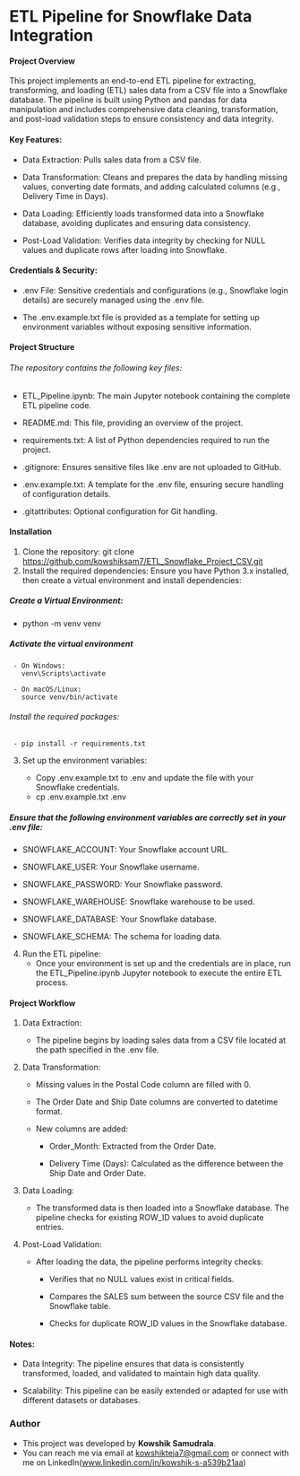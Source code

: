 # ETL Pipeline for Snowflake Data Integration
#### Project Overview
This project implements an end-to-end ETL pipeline for extracting, transforming, and loading (ETL) sales data from a CSV file into a Snowflake database. The pipeline is built using Python and pandas for data manipulation and includes comprehensive data cleaning, transformation, and post-load validation steps to ensure consistency and data integrity.
#### Key Features:
-  Data Extraction: Pulls sales data from a CSV file.

-  Data Transformation: Cleans and prepares the data by handling missing values, converting date formats, and adding calculated columns (e.g., Delivery Time in Days).

-  Data Loading: Efficiently loads transformed data into a Snowflake database, avoiding duplicates and ensuring data consistency.

-  Post-Load Validation: Verifies data integrity by checking for NULL values and duplicate rows after loading into Snowflake.

#### Credentials & Security:

-  .env File: Sensitive credentials and configurations (e.g., Snowflake login details) are securely managed using the .env file.

-   The .env.example.txt file is provided as a template for setting up environment variables without exposing sensitive information.

#### Project Structure
###### The repository contains the following key files:

 - ETL_Pipeline.ipynb: The main Jupyter notebook containing the complete ETL pipeline code.

 - README.md: This file, providing an overview of the project.

 - requirements.txt: A list of Python dependencies required to run the project.

 - .gitignore: Ensures sensitive files like .env are not uploaded to GitHub.

 - .env.example.txt: A template for the .env file, ensuring secure handling of configuration details.

 - .gitattributes: Optional configuration for Git handling.

#### Installation
1. Clone the repository:
git clone https://github.com/kowshiksam7/ETL_Snowflake_Project_CSV.git
2. Install the required dependencies:
Ensure you have Python 3.x installed, then create a virtual environment and install dependencies:

##### Create a Virtual Environment:

- python -m venv venv

##### Activate the virtual environment

     - On Windows:
       venv\Scripts\activate

     - On macOS/Linux:
       source venv/bin/activate

 ###### Install the required packages:
 
     - pip install -r requirements.txt

3. Set up the environment variables:
   
   - Copy .env.example.txt to .env and update the file with your Snowflake credentials.
   - cp .env.example.txt .env

##### Ensure that the following environment variables are correctly set in your .env file:

   - SNOWFLAKE_ACCOUNT: Your Snowflake account URL.

   - SNOWFLAKE_USER: Your Snowflake username.

   - SNOWFLAKE_PASSWORD: Your Snowflake password.

   - SNOWFLAKE_WAREHOUSE: Snowflake warehouse to be used.

   - SNOWFLAKE_DATABASE: Your Snowflake database.

   - SNOWFLAKE_SCHEMA: The schema for loading data.

4. Run the ETL pipeline:
   - Once your environment is set up and the credentials are in place, run the ETL_Pipeline.ipynb Jupyter notebook to execute the entire ETL process.

#### Project Workflow
1. Data Extraction:
   - The pipeline begins by loading sales data from a CSV file located at the path specified in the .env file.

2. Data Transformation:
   - Missing values in the Postal Code column are filled with 0.

   - The Order Date and Ship Date columns are converted to datetime format.

   - New columns are added:

      - Order_Month: Extracted from the Order Date.

      - Delivery Time (Days): Calculated as the difference between the Ship Date and Order Date.

3. Data Loading:
   - The transformed data is then loaded into a Snowflake database. The pipeline checks for existing ROW_ID values to avoid duplicate entries.

4. Post-Load Validation:
   - After loading the data, the pipeline performs integrity checks:

       - Verifies that no NULL values exist in critical fields.

       - Compares the SALES sum between the source CSV file and the Snowflake table.

       - Checks for duplicate ROW_ID values in the Snowflake database.

#### Notes:

-  Data Integrity: The pipeline ensures that data is consistently transformed, loaded, and validated to maintain high data quality.

-  Scalability: This pipeline can be easily extended or adapted for use with different datasets or databases.

### Author

- This project was developed by **Kowshik Samudrala**.  
- You can reach me via email at kowshikteja7@gmail.com or connect with me on LinkedIn(www.linkedin.com/in/kowshik-s-a539b21aa)


